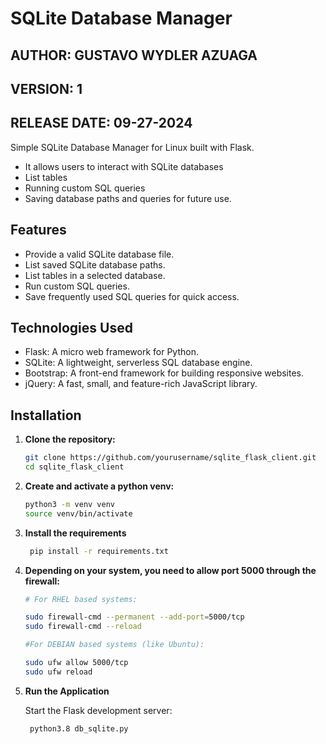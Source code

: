 # SQLite Database Manager

## AUTHOR: GUSTAVO WYDLER AZUAGA
## VERSION: 1
## RELEASE DATE: 09-27-2024

Simple SQLite Database Manager for Linux built with Flask. 

- It allows users to interact with SQLite databases
- List tables
- Running custom SQL queries
- Saving database paths and queries for future use.

## Features

- Provide a valid SQLite database file.
- List saved SQLite database paths.
- List tables in a selected database.
- Run custom SQL queries.
- Save frequently used SQL queries for quick access.

## Technologies Used

- Flask: A micro web framework for Python.
- SQLite: A lightweight, serverless SQL database engine.
- Bootstrap: A front-end framework for building responsive websites.
- jQuery: A fast, small, and feature-rich JavaScript library.

## Installation

1. **Clone the repository:**

   ```bash
   git clone https://github.com/yourusername/sqlite_flask_client.git
   cd sqlite_flask_client

2. **Create and activate a python venv:**

   ```bash
   python3 -m venv venv
   source venv/bin/activate

3. **Install the requirements**
   
   ```bash
    pip install -r requirements.txt

5. **Depending on your system, you need to allow port 5000 through the firewall:**

   ```bash
   # For RHEL based systems:

   sudo firewall-cmd --permanent --add-port=5000/tcp
   sudo firewall-cmd --reload
   
   #For DEBIAN based systems (like Ubuntu):

   sudo ufw allow 5000/tcp
   sudo ufw reload

6. **Run the Application**

   Start the Flask development server:
   ```bash
    python3.8 db_sqlite.py
 

